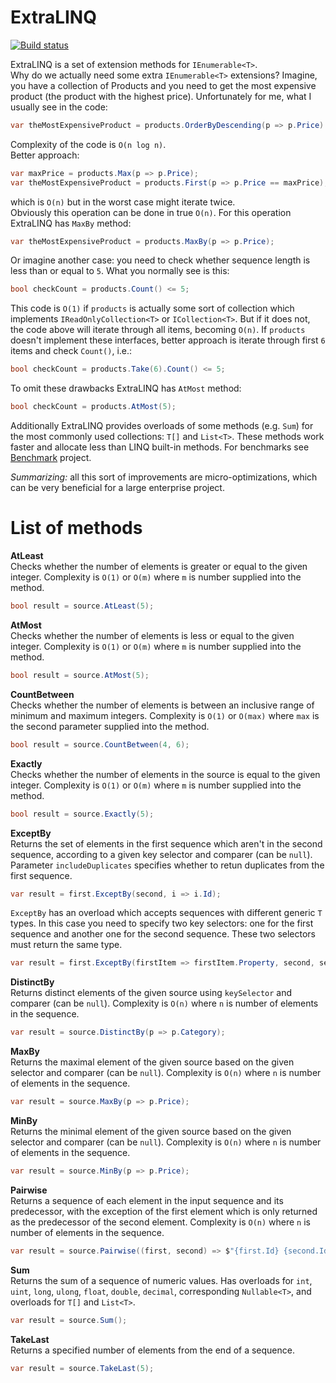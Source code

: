 # ExtraLINQ
[![Build status](https://ci.appveyor.com/api/projects/status/fn3jf7d0p25eo2rl?svg=true)](https://ci.appveyor.com/project/kpol/extralinq)

ExtraLINQ is a set of extension methods for `IEnumerable<T>`.   
Why do we actually need some extra `IEnumerable<T>` extensions? Imagine, you have a collection of Products and you need to get the most expensive product (the product with the highest price). Unfortunately for me, what I usually see in the code:
```csharp
var theMostExpensiveProduct = products.OrderByDescending(p => p.Price).First();
```
Complexity of the code is `O(n log n)`.  
Better approach:
```csharp
var maxPrice = products.Max(p => p.Price);
var theMostExpensiveProduct = products.First(p => p.Price == maxPrice);
```
which is `O(n)` but in the worst case might iterate twice.  
Obviously this operation can be done in true `O(n)`. For this operation ExtraLINQ has `MaxBy` method:
```csharp
var theMostExpensiveProduct = products.MaxBy(p => p.Price);
```
Or imagine another case: you need to check whether sequence length is less than or equal to `5`. What you normally see is this:
```csharp
bool checkCount = products.Count() <= 5;
```
This code is `O(1)` if `products` is actually some sort of collection which implements `IReadOnlyCollection<T>` or `ICollection<T>`. But if it does not, the code above will iterate through all items, becoming `O(n)`.
If `products` doesn't implement these interfaces, better approach is iterate through first `6` items and check `Count()`, i.e.:
```csharp
bool checkCount = products.Take(6).Count() <= 5;
``` 
To omit these drawbacks ExtraLINQ has `AtMost` method:
```csharp
bool checkCount = products.AtMost(5);
```
Additionally ExtraLINQ provides overloads of some methods (e.g. `Sum`) for the most commonly used collections: `T[]` and `List<T>`. These methods work faster and allocate less than LINQ built-in methods. For benchmarks see [Benchmark](https://github.com/kpol/ExtraLINQ/tree/master/src/Benchmark) project.  

*Summarizing:* all this sort of improvements are micro-optimizations, which can be very beneficial for a large enterprise project.

# List of methods
**AtLeast**  
Checks whether the number of elements is greater or equal to the given integer. Complexity is `O(1)` or `O(m)` where `m` is number supplied into the method.
```csharp
bool result = source.AtLeast(5);
```

**AtMost**  
Checks whether the number of elements is less or equal to the given integer. Complexity is `O(1)` or `O(m)` where `m` is number supplied into the method.
```csharp
bool result = source.AtMost(5);
```

**CountBetween**  
Checks whether the number of elements is between an inclusive range of minimum and maximum integers. Complexity is `O(1)` or `O(max)` where `max` is the second parameter supplied into the method.
```csharp
bool result = source.CountBetween(4, 6);
```

**Exactly**  
Checks whether the number of elements in the source is equal to the given integer. Complexity is `O(1)` or `O(m)` where `m` is number supplied into the method.
```csharp
bool result = source.Exactly(5);
```

**ExceptBy**  
Returns the set of elements in the first sequence which aren't in the second sequence, according to a given key selector and comparer (can be `null`). Parameter `includeDuplicates` specifies whether to retun duplicates from the first sequence.
```csharp
var result = first.ExceptBy(second, i => i.Id);
```
`ExceptBy` has an overload which accepts sequences with different generic `T` types. In this case you need to specify two key selectors: one for the first sequence and another one for the second sequence. These two selectors must return the same type.
```csharp
var result = first.ExceptBy(firstItem => firstItem.Property, second, secondItem => secondItem.Property);
```

**DistinctBy**  
Returns distinct elements of the given source using `keySelector` and comparer (can be `null`). Complexity is `O(n)` where `n` is number of elements in the sequence.
```csharp
var result = source.DistinctBy(p => p.Category);
```

**MaxBy**  
Returns the maximal element of the given source based on the given selector and comparer (can be `null`). Complexity is `O(n)` where `n` is number of elements in the sequence.
```csharp
var result = source.MaxBy(p => p.Price);
```

**MinBy**  
Returns the minimal element of the given source based on the given selector and comparer (can be `null`). Complexity is `O(n)` where `n` is number of elements in the sequence.
```csharp
var result = source.MinBy(p => p.Price);
```

**Pairwise**  
Returns a sequence of each element in the input sequence and its predecessor, with the exception of the first element which is only returned as the predecessor of the second element. Complexity is `O(n)` where `n` is number of elements in the sequence.
```csharp
var result = source.Pairwise((first, second) => $"{first.Id} {second.Id}");
```

**Sum**  
Returns the sum of a sequence of numeric values. Has overloads for `int`, `uint`, `long`, `ulong`, `float`, `double`, `decimal`, corresponding `Nullable<T>`, and overloads for `T[]` and `List<T>`.
```csharp
var result = source.Sum();
```

**TakeLast**  
Returns a specified number of elements from the end of a sequence.
```csharp
var result = source.TakeLast(5);
```

